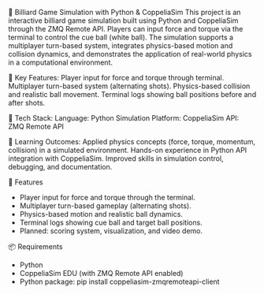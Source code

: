 🎱 Billiard Game Simulation with Python & CoppeliaSim
This project is an interactive billiard game simulation built using Python and CoppeliaSim through the ZMQ Remote API.
Players can input force and torque via the terminal to control the cue ball (white ball). The simulation supports a multiplayer turn-based system, integrates physics-based motion and collision dynamics, and demonstrates the application of real-world physics in a computational environment.

🔹 Key Features:
Player input for force and torque through terminal.
Multiplayer turn-based system (alternating shots).
Physics-based collision and realistic ball movement.
Terminal logs showing ball positions before and after shots.

🔹 Tech Stack:
Language: Python
Simulation Platform: CoppeliaSim
API: ZMQ Remote API

🔹 Learning Outcomes:
Applied physics concepts (force, torque, momentum, collision) in a simulated environment.
Hands-on experience in Python API integration with CoppeliaSim.
Improved skills in simulation control, debugging, and documentation.

🚀 Features
- Player input for force and torque through the terminal.  
- Multiplayer turn-based gameplay (alternating shots).  
- Physics-based motion and realistic ball dynamics.  
- Terminal logs showing cue ball and target ball positions.  
- Planned: scoring system, visualization, and video demo.  

📦 Requirements
- Python  
- CoppeliaSim EDU (with ZMQ Remote API enabled)  
- Python package: pip install coppeliasim-zmqremoteapi-client
